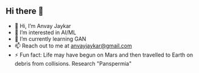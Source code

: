 ## Hi there 👋
- 👋 Hi, I’m Anvay Jaykar
- 👀 I’m interested in AI/ML
- 🌱 I’m currently learning GAN
- 📫 Reach out to me at anvayjaykar@gmail.com
- ⚡ Fun fact: Life may have begun on Mars and then travelled to Earth on debris from collisions. Research "Panspermia"
<!--
**AidenTempest/AidenTempest** is a ✨ _special_ ✨ repository because its `README.md` (this file) appears on your GitHub profile.

Here are some ideas to get you started:

- 🔭 I’m currently working on ...
- 🌱 I’m currently learning ...
- 👯 I’m looking to collaborate on ...
- 🤔 I’m looking for help with ...
- 💬 Ask me about ...
- 📫 How to reach me: ...
- 😄 Pronouns: ...
- ⚡ Fun fact: ...
-->
